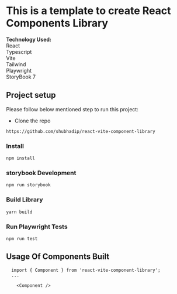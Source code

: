 # This is a template to create React Components Library

**Technology Used:**\
 React\
 Typescript\
 Vite\
 Tailwind\
 Playwright\
 StoryBook 7

## Project setup

Please follow below mentioned step to run this project:

- Clone the repo

```shell
https://github.com/shubhadip/react-vite-component-library
```

### Install

```
npm install
```

### storybook Development

```
npm run storybook
```

### Build Library

```
yarn build
```

### Run Playwright Tests

```
npm run test
```

## Usage Of Components Built

```
  import { Component } from 'react-vite-component-library';
  ...

    <Component />

```
